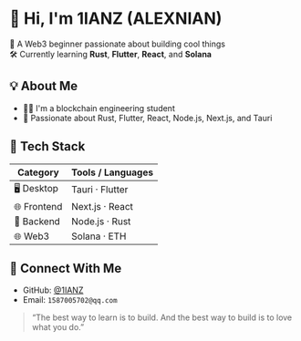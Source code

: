 # 👋 Hi, I'm 1IANZ (ALEXNIAN)
🎯 A Web3 beginner passionate about building cool things  
🛠️ Currently learning **Rust**, **Flutter**, **React**, and **Solana**

## 💡 About Me
- 🧑‍🎓 I'm a blockchain engineering student  
- 🚀 Passionate about Rust, Flutter, React, Node.js, Next.js, and Tauri  


## 🧰 Tech Stack

| Category   | Tools / Languages           |
|------------|-----------------------------|
| 🖥 Desktop  | Tauri · Flutter             |
| 🌐 Frontend | Next.js · React             |
| 🧠 Backend  | Node.js · Rust              |
| 🌐 Web3     | Solana · ETH               |


## 🔗 Connect With Me

- GitHub: [@1IANZ](https://github.com/1IANZ)
- Email: `1587005702@qq.com`


> “The best way to learn is to build. And the best way to build is to love what you do.”
